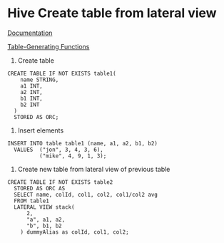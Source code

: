 # Hive Create table from lateral view
[Documentation](https://cwiki.apache.org/confluence/display/Hive/LanguageManual+LateralView)

[Table-Generating Functions](https://cwiki.apache.org/confluence/display/Hive/LanguageManual+UDF#LanguageManualUDF-Built-inTable-GeneratingFunctions(UDTF))

1. Create table
```
CREATE TABLE IF NOT EXISTS table1(
    name STRING,
    a1 INT,
    a2 INT,
    b1 INT,
    b2 INT
  )
  STORED AS ORC;
```
1. Insert elements
```
INSERT INTO table table1 (name, a1, a2, b1, b2)
  VALUES  ("jon", 3, 4, 3, 6),
          ("mike", 4, 9, 1, 3);
```

1. Create new table from lateral view of previous table
```
CREATE TABLE IF NOT EXISTS table2
  STORED AS ORC AS
  SELECT name, colId, col1, col2, col1/col2 avg
  FROM table1
  LATERAL VIEW stack(
      2,
      "a", a1, a2,
      "b", b1, b2
    ) dummyAlias as colId, col1, col2;
```
